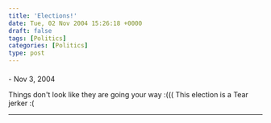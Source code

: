```yaml
---
title: 'Elections!'
date: Tue, 02 Nov 2004 15:26:18 +0000
draft: false
tags: [Politics]
categories: [Politics]
type: post
---
```



#### 
[]( "") - <time datetime="2004-11-03 01:17:17">Nov 3, 2004</time>

Things don't look like they are going your way :((( This election is a Tear jerker :(
<hr />
